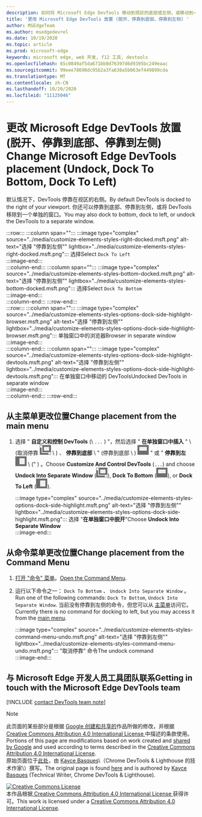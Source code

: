 ```yaml
---
description: 如何将 Microsoft Edge DevTools 移动到视区的底部或左侧，或移动到一个单独的窗口。
title: '更改 Microsoft Edge DevTools 放置 (脱开、停靠到底部、停靠到左侧) '
author: MSEdgeTeam
ms.author: msedgedevrel
ms.date: 10/19/2020
ms.topic: article
ms.prod: microsoft-edge
keywords: microsoft edge, web 开发, f12 工具, devtools
ms.openlocfilehash: 65c0849af5da671bb0d76397d6d9395bc249eaac
ms.sourcegitcommit: 99eee78698dc95b2a3fa638a5b063ef449899cda
ms.translationtype: MT
ms.contentlocale: zh-CN
ms.lasthandoff: 10/20/2020
ms.locfileid: "11125046"
---
```

<!-- Copyright Kayce Basques 

   Licensed under the Apache License, Version 2.0 (the "License");
   you may not use this file except in compliance with the License.
   You may obtain a copy of the License at

       https://www.apache.org/licenses/LICENSE-2.0

   Unless required by applicable law or agreed to in writing, software
   distributed under the License is distributed on an "AS IS" BASIS,
   WITHOUT WARRANTIES OR CONDITIONS OF ANY KIND, either express or implied.
   See the License for the specific language governing permissions and
   limitations under the License.  -->

# <span data-ttu-id="2c3fe-104">更改 Microsoft Edge DevTools 放置 (脱开、停靠到底部、停靠到左侧) </span><span class="sxs-lookup"><span data-stu-id="2c3fe-104">Change Microsoft Edge DevTools placement (Undock, Dock To Bottom, Dock To Left)</span></span>  

<span data-ttu-id="2c3fe-105">默认情况下，DevTools 停靠在视区的右侧。</span><span class="sxs-lookup"><span data-stu-id="2c3fe-105">By default DevTools is docked to the right of your viewport.</span></span>  <span data-ttu-id="2c3fe-106">你还可以停靠到底部、停靠到左侧，或将 DevTools 移除到一个单独的窗口。</span><span class="sxs-lookup"><span data-stu-id="2c3fe-106">You may also dock to bottom, dock to left, or undock the DevTools to a separate window.</span></span>  

:::row:::
   :::column span="":::
      :::image type="complex" source="../media/customize-elements-styles-right-docked.msft.png" alt-text="选择 &quot;停靠到左侧&quot;" lightbox="../media/customize-elements-styles-right-docked.msft.png":::
         <span data-ttu-id="2c3fe-108">选择</span><span class="sxs-lookup"><span data-stu-id="2c3fe-108">Select</span></span> `Dock To Left`  
      :::image-end:::  
   :::column-end:::
   :::column span="":::
      :::image type="complex" source="../media/customize-elements-styles-bottom-docked.msft.png" alt-text="选择 &quot;停靠到左侧&quot;" lightbox="../media/customize-elements-styles-bottom-docked.msft.png":::
         <span data-ttu-id="2c3fe-110">选择</span><span class="sxs-lookup"><span data-stu-id="2c3fe-110">Select</span></span> `Dock To Bottom`  
      :::image-end:::  
   :::column-end:::
:::row-end:::  
:::row:::
   :::column span="":::
      :::image type="complex" source="../media/customize-elements-styles-options-dock-side-highlight-browser.msft.png" alt-text="选择 &quot;停靠到左侧&quot;" lightbox="../media/customize-elements-styles-options-dock-side-highlight-browser.msft.png":::
         <span data-ttu-id="2c3fe-112">单独窗口中的浏览器</span><span class="sxs-lookup"><span data-stu-id="2c3fe-112">Browser in separate window</span></span>  
      :::image-end:::  
   :::column-end:::
   :::column span="":::
      :::image type="complex" source="../media/customize-elements-styles-options-dock-side-highlight-devtools.msft.png" alt-text="选择 &quot;停靠到左侧&quot;" lightbox="../media/customize-elements-styles-options-dock-side-highlight-devtools.msft.png":::
         <span data-ttu-id="2c3fe-114">在单独窗口中移动的 DevTools</span><span class="sxs-lookup"><span data-stu-id="2c3fe-114">Undocked DevTools in separate window</span></span>  
      :::image-end:::  
   :::column-end:::
:::row-end:::  

## <span data-ttu-id="2c3fe-115">从主菜单更改位置</span><span class="sxs-lookup"><span data-stu-id="2c3fe-115">Change placement from the main menu</span></span>  

1.  <span data-ttu-id="2c3fe-116">选择 " **自定义和控制 DevTools** (\ `...` ) "，然后选择 " **在单独窗口中插入** " \ (取消停靠 ![ ][ImageUndockIcon] \ ) 、 **停靠到底部** \ " (停靠到底部 \ ) ![ ][ImageBottomIcon] " 或 " **停靠到左** ![ ][ImageLeftIcon] \ (" ) 。</span><span class="sxs-lookup"><span data-stu-id="2c3fe-116">Choose **Customize And Control DevTools** \(`...`\) and choose **Undock Into Separate Window** \(![Undock][ImageUndockIcon]\), **Dock To Bottom** \(![Dock To Bottom][ImageBottomIcon]\), or **Dock To Left** \(![Dock To Left][ImageLeftIcon]\).</span></span>  
    
    :::image type="complex" source="../media/customize-elements-styles-options-dock-side-highlight.msft.png" alt-text="选择 &quot;停靠到左侧&quot;" lightbox="../media/customize-elements-styles-options-dock-side-highlight.msft.png":::
       <span data-ttu-id="2c3fe-118">选择 "**在单独窗口中脱开**"</span><span class="sxs-lookup"><span data-stu-id="2c3fe-118">Choose **Undock Into Separate Window**</span></span>  
    :::image-end:::  
    
## <span data-ttu-id="2c3fe-119">从命令菜单更改位置</span><span class="sxs-lookup"><span data-stu-id="2c3fe-119">Change placement from the Command Menu</span></span>  

1.  <span data-ttu-id="2c3fe-120">[打开 "命令" 菜单][DevtoolsCommandMenu]。</span><span class="sxs-lookup"><span data-stu-id="2c3fe-120">[Open the Command Menu][DevtoolsCommandMenu].</span></span>  
1.  <span data-ttu-id="2c3fe-121">运行以下命令之一： `Dock To Bottom` 、 `Undock Into Separate Window` 。</span><span class="sxs-lookup"><span data-stu-id="2c3fe-121">Run one of the following commands: `Dock To Bottom`, `Undock Into Separate Window`.</span></span>  <span data-ttu-id="2c3fe-122">当前没有停靠到左侧的命令，但您可以从 [主菜单](#change-placement-from-the-main-menu)访问它。</span><span class="sxs-lookup"><span data-stu-id="2c3fe-122">Currently there is no command for docking to left, but you may access it from the [main menu](#change-placement-from-the-main-menu).</span></span>  
    
    :::image type="complex" source="../media/customize-elements-styles-command-menu-undo.msft.png" alt-text="选择 &quot;停靠到左侧&quot;" lightbox="../media/customize-elements-styles-command-menu-undo.msft.png":::
       <span data-ttu-id="2c3fe-124">"取消停靠" 命令</span><span class="sxs-lookup"><span data-stu-id="2c3fe-124">The undock command</span></span>  
    :::image-end:::  
    
## <span data-ttu-id="2c3fe-125">与 Microsoft Edge 开发人员工具团队联系</span><span class="sxs-lookup"><span data-stu-id="2c3fe-125">Getting in touch with the Microsoft Edge DevTools team</span></span>  

[!INCLUDE [contact DevTools team note](../includes/contact-devtools-team-note.md)]  

<!-- image links -->  

[ImageUndockIcon]: ../media/undock-icon.msft.png  
[ImageBottomIcon]: ../media/bottom-icon.msft.png  
[ImageLeftIcon]: ../media/left-icon.msft.png  

<!-- links -->  

[DevtoolsCommandMenu]: ../command-menu/index.md "通过 Microsoft Edge DevTools 命令菜单运行命令 |Microsoft 文档"  

> [!NOTE]
> <span data-ttu-id="2c3fe-127">此页面的某些部分是根据 [Google 创建和共享的][GoogleSitePolicies]作品所做的修改，并根据[ Creative Commons Attribution 4.0 International License ][CCA4IL]中描述的条款使用。</span><span class="sxs-lookup"><span data-stu-id="2c3fe-127">Portions of this page are modifications based on work created and [shared by Google][GoogleSitePolicies] and used according to terms described in the [Creative Commons Attribution 4.0 International License][CCA4IL].</span></span>  
> <span data-ttu-id="2c3fe-128">原始页面位于[此处](https://developers.google.com/web/tools/chrome-devtools/customize/placement)，由 [Kayce Basques][KayceBasques]\（Chrome DevTools \& Lighthouse 的技术作家\）撰写。</span><span class="sxs-lookup"><span data-stu-id="2c3fe-128">The original page is found [here](https://developers.google.com/web/tools/chrome-devtools/customize/placement) and is authored by [Kayce Basques][KayceBasques] \(Technical Writer, Chrome DevTools \& Lighthouse\).</span></span>  

[![Creative Commons License][CCby4Image]][CCA4IL]  
<span data-ttu-id="2c3fe-130">本作品根据[ Creative Commons Attribution 4.0 International License ][CCA4IL]获得许可。</span><span class="sxs-lookup"><span data-stu-id="2c3fe-130">This work is licensed under a [Creative Commons Attribution 4.0 International License][CCA4IL].</span></span>  

[CCA4IL]: https://creativecommons.org/licenses/by/4.0  
[CCby4Image]: https://i.creativecommons.org/l/by/4.0/88x31.png  
[GoogleSitePolicies]: https://developers.google.com/terms/site-policies  
[KayceBasques]: https://developers.google.com/web/resources/contributors/kaycebasques  
